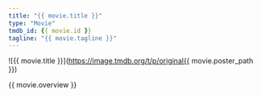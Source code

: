 ```yaml
---
title: "{{ movie.title }}"
type: "Movie"
tmdb_id: {{ movie.id }}
tagline: "{{ movie.tagline }}"
---
```


![{{ movie.title }}](https://image.tmdb.org/t/p/original{{ movie.poster_path }})

{{ movie.overview }}
